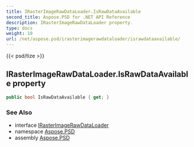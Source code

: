 ```yaml
---
title: IRasterImageRawDataLoader.IsRawDataAvailable
second_title: Aspose.PSD for .NET API Reference
description: IRasterImageRawDataLoader property. 
type: docs
weight: 10
url: /net/aspose.psd/irasterimagerawdataloader/israwdataavailable/
---
```

{{< psd/tize >}}
## IRasterImageRawDataLoader.IsRawDataAvailable property

```csharp
public bool IsRawDataAvailable { get; }
```

### See Also

* interface [IRasterImageRawDataLoader](../)
* namespace [Aspose.PSD](../../irasterimagerawdataloader/)
* assembly [Aspose.PSD](../../../)


